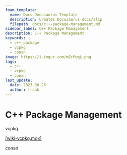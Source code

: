 ```yaml
---
foam_template:
  name: Docs Docusaurus Template
  description: Creates Docusaurus docs/slip
  filepath: docs/c++-package-management.md
sidebar_label: C++ Package Management
description: C++ Package Management
keywords:
  - c++ package
  - vcpkg
  - conan
image: https://i.imgur.com/mErPwqL.png
tags:
  - c++
  - vcpkg
  - conan
last_update:
  date: 2023-06-26
  author: frank
---
```


# C++ Package Management

vcpkg

[[wiki-vcpkg.mdx]](wiki-vcpkg.md)

conan
